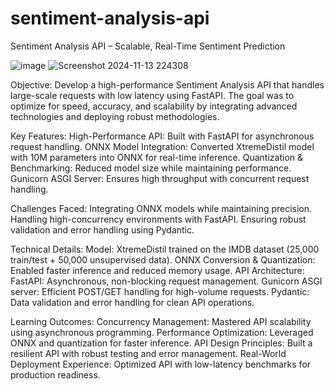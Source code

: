 # sentiment-analysis-api

Sentiment Analysis API – Scalable, Real-Time Sentiment Prediction

![image](https://github.com/user-attachments/assets/95d75b6f-ae10-409a-af6c-8e69d0901471)
![Screenshot 2024-11-13 224308](https://github.com/user-attachments/assets/f2aaecd0-ba68-42cc-9e9e-d001fcb3a555)


Objective:
Develop a high-performance Sentiment Analysis API that handles large-scale requests with low latency using FastAPI. The goal was to optimize for speed, accuracy, and scalability by integrating advanced technologies and deploying robust methodologies.

Key Features:
High-Performance API: Built with FastAPI for asynchronous request handling.
ONNX Model Integration: Converted XtremeDistil model with 10M parameters into ONNX for real-time inference.
Quantization & Benchmarking: Reduced model size while maintaining performance.
Gunicorn ASGI Server: Ensures high throughput with concurrent request handling.

Challenges Faced:
Integrating ONNX models while maintaining precision.
Handling high-concurrency environments with FastAPI.
Ensuring robust validation and error handling using Pydantic.

Technical Details:
Model: XtremeDistil trained on the IMDB dataset (25,000 train/test + 50,000 unsupervised data).
ONNX Conversion & Quantization: Enabled faster inference and reduced memory usage.
API Architecture:
FastAPI: Asynchronous, non-blocking request management.
Gunicorn ASGI server: Efficient POST/GET handling for high-volume requests.
Pydantic: Data validation and error handling for clean API operations.

Learning Outcomes:
Concurrency Management: Mastered API scalability using asynchronous programming.
Performance Optimization: Leveraged ONNX and quantization for faster inference.
API Design Principles: Built a resilient API with robust testing and error management.
Real-World Deployment Experience: Optimized API with low-latency benchmarks for production readiness.

